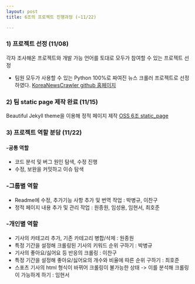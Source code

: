 ```yaml
---
layout: post
title: 6조의 프로젝트 진행과정 (~11/22)

---
```


### 1) 프로젝트 선정 (11/08)
각자 조사해온 프로젝트와 개발 가능 언어를 토대로 모두가 참여할 수 있는 프로젝트 선정
- 팀원 모두가 사용할 수 있는 Python 100%로 짜여진 뉴스 크롤러 프로젝트로 선정하였다.
[KoreaNewsCrawler github 홈페이지](https://github.com/lumyjuwon/KoreaNewsCrawler)

### 2) 팀 static page 제작 완료 (11/15)
Beautiful Jekyll theme을 이용해 정적 페이지 제작
[OSS 6조 static_page](https://20-2-skku-oss.github.io/2020-2-OSS-6/)

### 3) 프로젝트 역할 분담 (11/22)
#### -공통 역할
- 코드 분석 및 버그 원인 탐색, 수정 진행
- 수정, 보완을 커밋하고 이슈 탐색
### -그룹별 역할
- Readme에 수정, 추가기능 사항 추가 및 번역 작업 : 박병규, 이찬구
- 정적 페이지 내용 추가 및 관리 작업 : 원종원, 임성용, 임현서, 최호준
### -개인별 역할
- 기사의 카테고리 추가, 기존 카테고리 병합/삭제 : 원종원
- 특정 기간을 설정해 크롤링된 기사의 키워드 순위 구하기 : 박병규
- 기사의 좋아요/싫어요 등 반응의 크롤링 : 이찬구
- 특정 기간을 설정해 좋아요/싫어요의 개수와 비율에 따른 순위 구하기 : 최호준
- 스포츠 기사의 html 형식이 바뀌어 크롤링이 불가능한 상태 -> 이를 분석해 크롤링이 가능하게 하기 : 임현서
